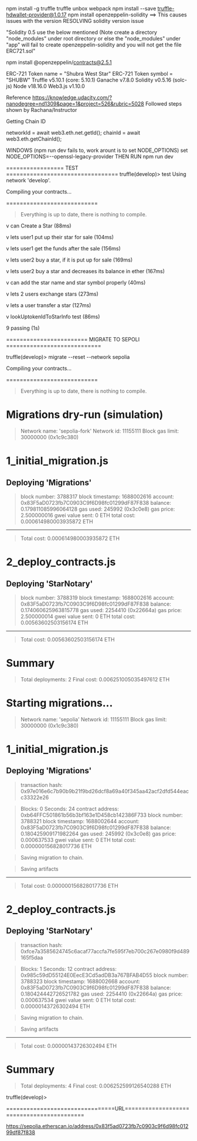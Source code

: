 npm install -g truffle
truffle unbox webpack 
npm install --save  truffle-hdwallet-provider@1.0.17
npm install openzeppelin-solidity ==> This causes issues with the version
RESOLVING solidity version issue

"Solidity 0.5 use the below mentioned  (Note create a directory "node_modules" under root directory or else the "node_modules" under "app" will fail to create openzeppelin-solidity 
and you will not get the file ERC721.sol"

npm install @openzeppelin/contracts@2.5.1

ERC-721 Token name = "Shubra West Star"
ERC-721 Token symbol = "SHUBW"
Truffle v5.10.1 (core: 5.10.1)
Ganache v7.8.0
Solidity v0.5.16 (solc-js)
Node v18.16.0
Web3.js v1.10.0

Reference https://knowledge.udacity.com/?nanodegree=nd1309&page=1&project=526&rubric=5028
Followed steps shown by Rachana/Instructor

Getting Chain ID

networkId = await web3.eth.net.getId();
chainId = await web3.eth.getChainId();

WINDOWS (npm run dev fails to, work arount is to set NODE_OPTIONS)
set  NODE_OPTIONS=--openssl-legacy-provider
THEN RUN
npm run dev

================= TEST =================================
truffle(develop)> test
Using network 'develop'.



Compiling your contracts...

===========================

> Everything is up to date, there is nothing to compile.





  v can Create a Star (88ms)

  v lets user1 put up their star for sale (104ms)

  v lets user1 get the funds after the sale (156ms)

  v lets user2 buy a star, if it is put up for sale (169ms)

  v lets user2 buy a star and decreases its balance in ether (167ms)

  v can add the star name and star symbol properly (40ms)

  v lets 2 users exchange stars (273ms)

  v lets a user transfer a star (127ms)

  v lookUptokenIdToStarInfo test (86ms)



  9 passing (1s)


======================== MIGRATE TO SEPOLI ============================


truffle(develop)> migrate --reset --network sepolia

Compiling your contracts...

===========================

> Everything is up to date, there is nothing to compile.




Migrations dry-run (simulation)
===============================
> Network name:    'sepolia-fork'
> Network id:      11155111
> Block gas limit: 30000000 (0x1c9c380)


1_initial_migration.js
======================


   Deploying 'Migrations'
   ----------------------

   > block number:        3788317
   > block timestamp:     1688002616
   > account:             0x83F5aD0723fb7C0903C9f6D98fc01299dF87F838
   > balance:             0.179811085996064128
   > gas used:            245992 (0x3c0e8)
   > gas price:           2.500000016 gwei
   > value sent:          0 ETH
   > total cost:          0.000614980003935872 ETH


   -------------------------------------
   > Total cost:     0.000614980003935872 ETH



2_deploy_contracts.js
=====================


   Deploying 'StarNotary'
   ----------------------

   > block number:        3788319
   > block timestamp:     1688002616
   > account:             0x83F5aD0723fb7C0903C9f6D98fc01299dF87F838
   > balance:             0.174060625963815778
   > gas used:            2254410 (0x22664a)
   > gas price:           2.500000014 gwei
   > value sent:          0 ETH
   > total cost:          0.00563602503156174 ETH


   -------------------------------------
   > Total cost:     0.00563602503156174 ETH

Summary
=======
> Total deployments:   2
> Final cost:          0.006251005035497612 ETH







Starting migrations...
======================
> Network name:    'sepolia'
> Network id:      11155111
> Block gas limit: 30000000 (0x1c9c380)


1_initial_migration.js
======================


   Deploying 'Migrations'
   ----------------------

   > transaction hash:    0x97e016e6c7b90b9b21f9bd26dcf8a69a40f345aa42acf2dfd544eacc33322e26

   > Blocks: 0            Seconds: 24
   > contract address:    0xb64FFC501861b56b3bf163e1D458cb142386F733
   > block number:        3788321
   > block timestamp:     1688002644
   > account:             0x83F5aD0723fb7C0903C9f6D98fc01299dF87F838
   > balance:             0.180425909171982264
   > gas used:            245992 (0x3c0e8)
   > gas price:           0.000637533 gwei
   > value sent:          0 ETH
   > total cost:          0.000000156828017736 ETH


   > Saving migration to chain.

   > Saving artifacts
   -------------------------------------
   > Total cost:     0.000000156828017736 ETH



2_deploy_contracts.js
=====================


   Deploying 'StarNotary'
   ----------------------

   > transaction hash:    0xfce7a3585624745c6acaf77accfa7fe595f7eb700c267e0980f9d489165f5daa

   > Blocks: 1            Seconds: 12
   > contract address:    0x985c59dD55124E0EecE3Cd5adDB3a767BFAB4D55
   > block number:        3788323
   > block timestamp:     1688002668
   > account:             0x83F5aD0723fb7C0903C9f6D98fc01299dF87F838
   > balance:             0.180424442726521782
   > gas used:            2254410 (0x22664a)
   > gas price:           0.000637534 gwei
   > value sent:          0 ETH
   > total cost:          0.00000143726302494 ETH


   > Saving migration to chain.

   > Saving artifacts
   -------------------------------------
   > Total cost:     0.00000143726302494 ETH

Summary
=======
> Total deployments:   4
> Final cost:          0.006252599126540288 ETH




truffle(develop)>




================================URL==========================================

https://sepolia.etherscan.io/address/0x83f5ad0723fb7c0903c9f6d98fc01299df87f838

